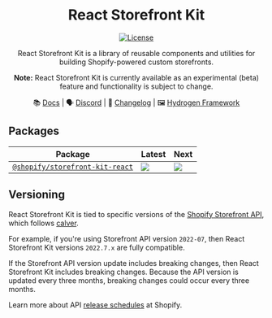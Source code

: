 <div align="center">

# React Storefront Kit

<a href="https://github.com/Shopify/storefront-kit/blob/main/LICENSE.md"><img src="https://img.shields.io/npm/l/@shopify/hydrogen.svg?sanitize=true" alt="License"></a>

React Storefront Kit is a library of reusable components and utilities for building Shopify-powered custom storefronts.

**Note:** React Storefront Kit is currently available as an experimental (beta) feature and functionality is subject to change.

📚 [Docs](https://shopify.dev/custom-storefronts/hydrogen/alternate-frameworks) | 🗣 [Discord](https://discord.gg/Hefq6w5c5d) | 📝 [Changelog](https://github.com/Shopify/storefront-kit/blob/main/packages/react/CHANGELOG.md) | 🖼 [Hydrogen Framework](https://github.com/Shopify/hydrogen)

</div>

## Packages

| Package                                       | Latest                                                                                                                                          | Next                                                                                                                                          |
| --------------------------------------------- | ----------------------------------------------------------------------------------------------------------------------------------------------- | --------------------------------------------------------------------------------------------------------------------------------------------- |
| [`@shopify/storefront-kit-react`](/packages/react/) | <a href="https://www.npmjs.com/package/@shopify/storefront-kit-react"><img src="https://img.shields.io/npm/v/@shopify/storefront-kit-react/latest.svg"></a> | <a href="https://www.npmjs.com/package/@shopify/storefront-kit-react"><img src="https://img.shields.io/npm/v/@shopify/storefront-kit-react/next.svg"></a> |

## Versioning

React Storefront Kit is tied to specific versions of the [Shopify Storefront API](https://shopify.dev/api/storefront), which follows [calver](https://calver.org/).

For example, if you're using Storefront API version `2022-07`, then React Storefront Kit versions `2022.7.x` are fully compatible.

If the Storefront API version update includes breaking changes, then React Storefront Kit includes breaking changes. Because the API version is updated every three months, breaking changes could occur every three months.

Learn more about API [release schedules](https://shopify.dev/api/usage/versioning#release-schedule) at Shopify.
